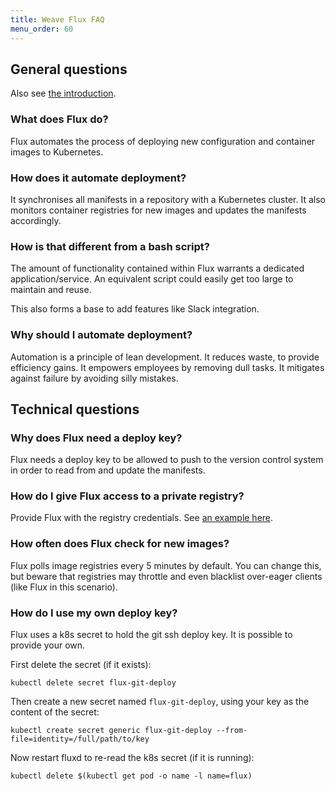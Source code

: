 ```yaml
---
title: Weave Flux FAQ
menu_order: 60
---
```


## General questions

Also see [the introduction](/site/introduction.md).

### What does Flux do?

Flux automates the process of deploying new configuration and
container images to Kubernetes.

### How does it automate deployment?

It synchronises all manifests in a repository with a Kubernetes cluster.
It also monitors container registries for new images and updates the
manifests accordingly.

### How is that different from a bash script?

The amount of functionality contained within Flux warrants a dedicated
application/service. An equivalent script could easily get too large
to maintain and reuse.

This also forms a base to add features like Slack integration.

### Why should I automate deployment?

Automation is a principle of lean development. It reduces waste, to 
provide efficiency gains. It empowers employees by removing dull
tasks. It mitigates against failure by avoiding silly mistakes.

## Technical questions

### Why does Flux need a deploy key?

Flux needs a deploy key to be allowed to push to the version control
system in order to read from and update the manifests.

### How do I give Flux access to a private registry?

Provide Flux with the registry credentials. See 
[an example here](/site/using.md).

### How often does Flux check for new images?

Flux polls image registries every 5 minutes by default. You can change
this, but beware that registries may throttle and even blacklist
over-eager clients (like Flux in this scenario).

### How do I use my own deploy key?

Flux uses a k8s secret to hold the git ssh deploy key. It is possible to
provide your own.

First delete the secret (if it exists):

`kubectl delete secret flux-git-deploy`

Then create a new secret named `flux-git-deploy`, using your key as the content of the secret:

`kubectl create secret generic flux-git-deploy --from-file=identity=/full/path/to/key`

Now restart fluxd to re-read the k8s secret (if it is running):

`kubectl delete $(kubectl get pod -o name -l name=flux)`

